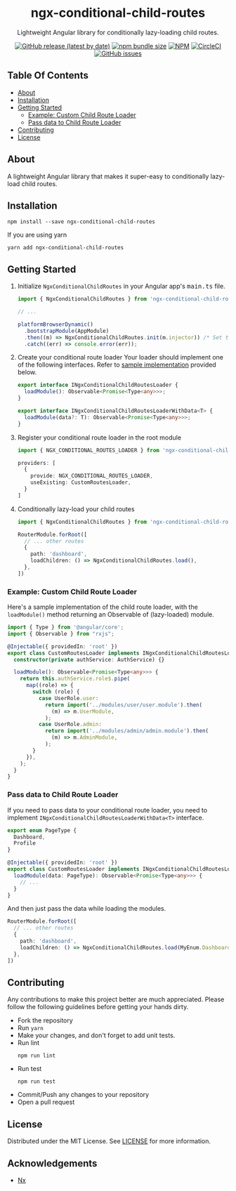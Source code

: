 <div style="text-align:center">

# ngx-conditional-child-routes

  <p>
    Lightweight Angular library for conditionally lazy-loading child routes.
  </p>

[![GitHub release (latest by date)](https://img.shields.io/github/v/release/gulsharan/ngx-conditional-child-routes)](https://github.com/gulsharan/ngx-conditional-child-routes/releases)
[![npm bundle size](https://img.shields.io/bundlephobia/minzip/ngx-conditional-child-routes)](https://bundlephobia.com/package/ngx-conditional-child-routes)
[![NPM](https://img.shields.io/npm/l/ngx-conditional-child-routes)](https://github.com/gulsharan/ngx-conditional-child-routes/blob/main/LICENSE)
[![CircleCI](https://img.shields.io/circleci/build/gh/gulsharan/ngx-conditional-child-routes?token=b9fff275a3dc37e1c72bba5dc27bb3d99075488e)](https://app.circleci.com/pipelines/github/gulsharan/ngx-conditional-child-routes)
[![GitHub issues](https://img.shields.io/github/issues/gulsharan/ngx-conditional-child-routes)](https://github.com/gulsharan/ngx-conditional-child-routes/issues)

</div>

## Table Of Contents

- [About](#about)
- [Installation](#installation)
- [Getting Started](#getting-started)
  - [Example: Custom Child Route Loader](#example-custom-child-route-loader)
  - [Pass data to Child Route Loader](#pass-data-to-child-route-loader)
- [Contributing](#contributing)
- [License](#license)

## About

A lightweight Angular library that makes it super-easy to conditionally lazy-load child routes.

## Installation
```
npm install --save ngx-conditional-child-routes
```
If you are using yarn
```
yarn add ngx-conditional-child-routes
```

## Getting Started

1. Initialize `NgxConditionalChildRoutes` in your Angular app's <kbd>main.ts</kbd> file.

    ```typescript
    import { NgxConditionalChildRoutes } from 'ngx-conditional-child-routes';
    
    // ...
    
    platformBrowserDynamic()
      .bootstrapModule(AppModule)
      .then((m) => NgxConditionalChildRoutes.init(m.injector)) /* Set the injector */
      .catch((err) => console.error(err));
    ```

2. Create your conditional route loader
   Your loader should implement one of the following interfaces. Refer to [sample implementation](#example-custom-child-route-loader) provided below.

    ```typescript
    export interface INgxConditionalChildRoutesLoader {
      loadModule(): Observable<Promise<Type<any>>>;
    }
    
    export interface INgxConditionalChildRoutesLoaderWithData<T> {
      loadModule(data?: T): Observable<Promise<Type<any>>>;
    }
    ```    

3. Register your conditional route loader in the root module
    ```typescript
    import { NGX_CONDITIONAL_ROUTES_LOADER } from 'ngx-conditional-child-routes';
    
    providers: [
      {
        provide: NGX_CONDITIONAL_ROUTES_LOADER,
        useExisting: CustomRoutesLoader,
      }
    ]
    ```

4. Conditionally lazy-load your child routes
    ```typescript
    import { NgxConditionalChildRoutes } from 'ngx-conditional-child-routes';
    
    RouterModule.forRoot([
      // ... other routes
      {
        path: 'dashboard',
        loadChildren: () => NgxConditionalChildRoutes.load(),
      },
    ])
    ```

### Example: Custom Child Route Loader
Here's a sample implementation of the child route loader, with the `loadModule()` method returning an Observable of (lazy-loaded) module.

```typescript
import { Type } from '@angular/core';
import { Observable } from "rxjs";

@Injectable({ providedIn: 'root' })
export class CustomRoutesLoader implements INgxConditionalChildRoutesLoader {
  constructor(private authService: AuthService) {}

  loadModule(): Observable<Promise<Type<any>>> {
    return this.authService.role$.pipe(
      map((role) => {
        switch (role) {
          case UserRole.user:
            return import('../modules/user/user.module').then(
              (m) => m.UserModule,
            );
          case UserRole.admin:
            return import('../modules/admin/admin.module').then(
              (m) => m.AdminModule,
            );
        }
      }),
    );
  }
}

```

### Pass data to Child Route Loader
If you need to pass data to your conditional route loader,
you need to implement `INgxConditionalChildRoutesLoaderWithData<T>` interface.

```typescript
export enum PageType {
  Dashboard,
  Profile
}

@Injectable({ providedIn: 'root' })
export class CustomRoutesLoader implements INgxConditionalChildRoutesLoader<PageType> {
  loadModule(data: PageType): Observable<Promise<Type<any>>> {
    // ...
  }
}
```

And then just pass the data while loading the modules.

```typescript
RouterModule.forRoot([
  // ... other routes
  {
    path: 'dashboard',
    loadChildren: () => NgxConditionalChildRoutes.load(MyEnum.Dashboard),
  },
])
```

## Contributing
Any contributions to make this project better are much appreciated. Please follow the following guidelines
before getting your hands dirty.

- Fork the repository
- Run `yarn`
- Make your changes, and don't forget to add unit tests.
- Run lint
  ```
  npm run lint
  ```
- Run test
  ```
  npm run test
  ```
- Commit/Push any changes to your repository
- Open a pull request

## License
Distributed under the MIT License. See [LICENSE](https://github.com/gulsharan/ngx-pusher/blob/main/LICENSE) for more information.

## Acknowledgements
- [Nx](https://www.npmjs.com/package/nx)
